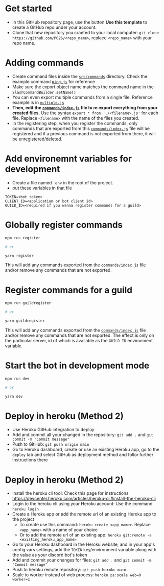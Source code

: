 # Get started
- In this GitHub repository page, use the button **Use this template** to create a GitHub repo under your account.
- Clone that new repository you craeted to your local computer: `git clone https://github.com/P026/<repo_name>`, replace `<repo_name>` with your repo name.

# Adding commands
- Create command files inside the [`src/commands`](src/commands) directory. Check the example command [`ping.js`](src/commands/ping.js) for reference
- Make sure the export object name matches the command name in the `SlashCommandBuilder.setName()`
- You can even export multiple commands from a single file. Reference example is in [`multiple.js`](src/commands/multiple.js)
- **Then, edit the [`commands/index.js`](src/commands/index.js) file to re export everything from your created files**. Use the syntax `export * from './<filename>.js'` for each file. Replace `<filename>` with the name of the files you created.
- In the registering step, when you register the commands, only commands that are exported from this [`commands/index.js`](src/commands/index.js) file will be registered and if a previous command is not exported from there, it will be unregistered/deleted.

# Add environemnt variables for development
- Create a file named `.env` in the root of the project.
- put these variables in that file
```
TOKEN=<bot token>
CLIENT_ID=<application or bot client id>
GUILD_ID=<required if you wanna register commands for a guild>
```

# Globally register commands
```sh
npm run register

# or

yarn register
```
This will add any commands exported from the [`commands/index.js`](src/commands/index.js) file and/or remove any commands that are not exported.

# Register commands for a guild
```sh
npm run guildregister

# or

yarn guildregister
```
This will add any commands exported from the [`commands/index.js`](src/commands/index.js) file and/or remove any commands that are not exported.
The effect is only on the particular server, id of which is available as the `GUILD_ID` environment variable.

# Start the bot in development mode
```sh
npm run dev

# or

yarn dev
```

# Deploy in heroku (Method 2)
- Use Heroku GitHub integration to deploy
- Add and commit all your changed in the repository: `git add .` and `git commit -m "Commit message"`
- Push to GitHub: `git push origin main`
- Go to Heroku dashboard, create or use an existing Heroku app, go to the `deploy` tab and select GitHub as deployment method and follor further instructions there

# Deploy in heroku (Method 2)
- Install the heroku cli tool: Check this page for instructions https://devcenter.heroku.com/articles/heroku-cli#install-the-heroku-cli
- Login to the heroku cli using your Heroku account: Use the command `heroku login` 
- Create a Heroku app or add the remote url of an existing Heroku app to the project
  - To create use this command: `heroku create <app_name>`. Replace `<app_name>` with a name of your choice
  - Or to add the remote url of an existing app: `heroku git:remote -a <existing_heroku_app_name>`
- Go to your Heroku dashboard in the Heroku website, and in your app's config vars settings, add the `TOKEN` key/environment variable along with the value as your discord bot's token
- Add and commit your changes for files: `git add .` and `git commit -m "Commit message"`
- Push to heroku remote repository: `git push heroku main`
- Scale to worker instead of web process: `heroku ps:scale web=0 worker=1`
